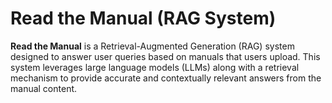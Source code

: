 # Read the Manual (RAG System)

<p><b>Read the Manual</b> is a Retrieval-Augmented Generation (RAG) system designed to answer user queries based on manuals that users upload. This system leverages large language models (LLMs) along with a retrieval mechanism to provide accurate and contextually relevant answers from the manual content.</p>
